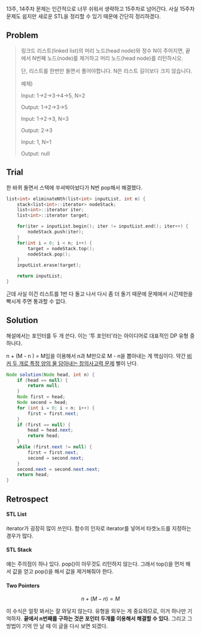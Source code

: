 13주, 14주차 문제는 인간적으로 너무 쉬워서 생략하고 15주차로 넘어간다. 사실 15주차 문제도 쉽지만 새로운 STL을 정리할 수 있기 때문에 간단히 정리하겠다.



## Problem

> 링크드 리스트(linked list)의 머리 노드(head node)와 정수 N이 주어지면, 끝에서 N번째 노드(node)를 제거하고 머리 노드(head node)를 리턴하시오.
>
> 단, 리스트를 한번만 돌면서 풀어야합니다. N은 리스트 길이보다 크지 않습니다.
>
> 예제)
>
> Input: 1->2->3->4->5, N=2
>
> Output: 1->2->3->5
>
> Input: 1->2->3, N=3
>
> Output: 2->3
>
> Input: 1, N=1
>
> ﻿Output: null



## Trial

한 바퀴 돌면서 스택에 쑤셔박아놨다가 N번 pop해서 해결했다.

```c++
list<int> eliminateNth(list<int> inputList, int n) {
    stack<list<int>::iterator> nodeStack;
    list<int>::iterator iter;
    list<int>::iterator target;

    for(iter = inputList.begin(); iter != inputList.end(); iter++) {
        nodeStack.push(iter);
    }
    for(int i = 0; i < n; i++) {
        target = nodeStack.top();
        nodeStack.pop();
    }
    inputList.erase(target);

    return inputList;
}
```

근데 사실 이건 리스트를 1번 다 돌고 나서 다시 좀 더 돌기 때문에 문제에서 시간제한을 빡시게 주면 통과할 수 없다.



## Solution

해설에서는 포인터를 두 개 쓴다. 이는 '투 포인터'라는 아이디어로 대표적인 DP 유형 중 하나다. 

n + (M - n ) = M임을 이용해서 n과 M만으로 M - n을 뽑아내는 게 핵심이다. 약간 [비커 두 개로 특정 양의 물 담아내는 창의사고력 문제](http://0pionium.tistory.com/372) 삘이 난다. 

```java
Node solution(Node head, int n) {
    if (head == null) {
        return null;
    }
    Node first = head;
    Node second = head;
    for (int i = 0; i < n; i++) {
        first = first.next;
    }
    if (first == null) {
        head = head.next;
        return head;
    }
    while (first.next != null) {
        first = first.next;
        second = second.next;
    }
    second.next = second.next.next;
    return head;
}
```



## Retrospect

#### STL List

iterator가 굉장히 많이 쓰인다. 함수의 인자로 iterator를 넣어서 타겟노드를 지정하는 경우가 많다.

#### STL Stack

얘는 주의점이 하나 있다. pop()이 아무것도 리턴하지 않는다. 그래서 top()을 먼저 해서 값을 얻고 pop()을 해서 값을 제거해줘야 한다.

#### Two Pointers

$$
n + (M - n) = M
$$

이 수식은 얼핏 봐서는 잘 와닿지 않는다. 유형을 외우는 게 중요하므로, 이거 하나만 기억하자. **끝에서 n번째를 구하는 것은 포인터 두개를 이용해서 해결할 수 있다.** 그리고 그 방법이 기억 안 날 때 이 글을 다시 보면 되겠다.

